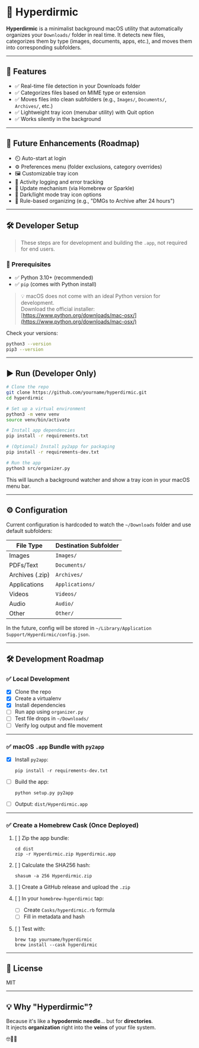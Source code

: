 # 🧹 Hyperdirmic

**Hyperdirmic** is a minimalist background macOS utility that automatically organizes your `Downloads/` folder in real time. It detects new files, categorizes them by type (images, documents, apps, etc.), and moves them into corresponding subfolders.

---

## 🚀 Features

- ✅ Real-time file detection in your Downloads folder
- ✅ Categorizes files based on MIME type or extension
- ✅ Moves files into clean subfolders (e.g., `Images/`, `Documents/`, `Archives/`, etc.)
- ✅ Lightweight tray icon (menubar utility) with Quit option
- ✅ Works silently in the background

---

## 🎯 Future Enhancements (Roadmap)

- ⏲️ Auto-start at login
- ⚙️ Preferences menu (folder exclusions, category overrides)
- 🖼️ Customizable tray icon
- 📄 Activity logging and error tracking
- 🔁 Update mechanism (via Homebrew or Sparkle)
- 🌙 Dark/light mode tray icon options
- 🧪 Rule-based organizing (e.g., "DMGs to Archive after 24 hours")

---

## 🛠 Developer Setup

> These steps are for development and building the `.app`, not required for end users.

### 🧱 Prerequisites

- ✅ Python 3.10+ (recommended)
- ✅ `pip` (comes with Python install)

> 💡 macOS does not come with an ideal Python version for development.  
> Download the official installer: [https://www.python.org/downloads/mac-osx/](https://www.python.org/downloads/mac-osx/)

Check your versions:

```bash
python3 --version
pip3 --version
```

---

## ▶️ Run (Developer Only)

```bash
# Clone the repo
git clone https://github.com/yourname/hyperdirmic.git
cd hyperdirmic

# Set up a virtual environment
python3 -m venv venv
source venv/bin/activate

# Install app dependencies
pip install -r requirements.txt

# (Optional) Install py2app for packaging
pip install -r requirements-dev.txt

# Run the app
python3 src/organizer.py
```

This will launch a background watcher and show a tray icon in your macOS menu bar.

---

## ⚙️ Configuration

Current configuration is hardcoded to watch the `~/Downloads` folder and use default subfolders:

| File Type       | Destination Subfolder |
| --------------- | --------------------- |
| Images          | `Images/`             |
| PDFs/Text       | `Documents/`          |
| Archives (.zip) | `Archives/`           |
| Applications    | `Applications/`       |
| Videos          | `Videos/`             |
| Audio           | `Audio/`              |
| Other           | `Other/`              |

In the future, config will be stored in `~/Library/Application Support/Hyperdirmic/config.json`.

---

## 🛠 Development Roadmap

### ✅ Local Development

- [x] Clone the repo
- [x] Create a virtualenv
- [x] Install dependencies
- [ ] Run app using `organizer.py`
- [ ] Test file drops in `~/Downloads/`
- [ ] Verify log output and file movement

---

### ✅ macOS `.app` Bundle with `py2app`

- [x] Install `py2app`:

  ```
  pip install -r requirements-dev.txt
  ```

- [ ] Build the app:

  ```
  python setup.py py2app
  ```

- [ ] Output: `dist/Hyperdirmic.app`

---

### ✅ Create a Homebrew Cask (Once Deployed)

1. [ ] Zip the app bundle:

   ```
   cd dist
   zip -r Hyperdirmic.zip Hyperdirmic.app
   ```

2. [ ] Calculate the SHA256 hash:

   ```
   shasum -a 256 Hyperdirmic.zip
   ```

3. [ ] Create a GitHub release and upload the `.zip`

4. [ ] In your `homebrew-hyperdirmic` tap:

   - [ ] Create `Casks/hyperdirmic.rb` formula
   - [ ] Fill in metadata and hash

5. [ ] Test with:

   ```
   brew tap yourname/hyperdirmic
   brew install --cask hyperdirmic
   ```

---

## 📄 License

MIT

---

## 💡 Why "Hyperdirmic"?

Because it's like a **hypodermic needle**... but for **directories**.  
It injects **organization** right into the **veins** of your file system.

🤓💉📂
